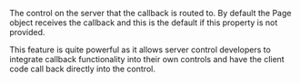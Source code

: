 ﻿The control on the server that the callback is routed to. By default the Page object receives the callback and this is the default if this property is not provided.

This feature is quite powerful as it allows server control developers to integrate callback functionality into their own controls and have the client code call back directly into the control.